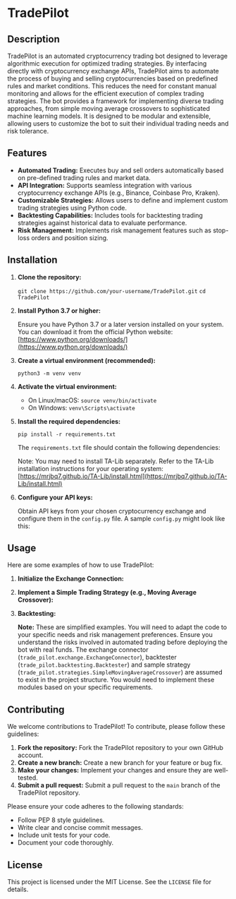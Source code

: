 # TradePilot

## Description

TradePilot is an automated cryptocurrency trading bot designed to leverage algorithmic execution for optimized trading strategies. By interfacing directly with cryptocurrency exchange APIs, TradePilot aims to automate the process of buying and selling cryptocurrencies based on predefined rules and market conditions. This reduces the need for constant manual monitoring and allows for the efficient execution of complex trading strategies. The bot provides a framework for implementing diverse trading approaches, from simple moving average crossovers to sophisticated machine learning models. It is designed to be modular and extensible, allowing users to customize the bot to suit their individual trading needs and risk tolerance.

## Features

*   **Automated Trading:** Executes buy and sell orders automatically based on pre-defined trading rules and market data.
*   **API Integration:** Supports seamless integration with various cryptocurrency exchange APIs (e.g., Binance, Coinbase Pro, Kraken).
*   **Customizable Strategies:** Allows users to define and implement custom trading strategies using Python code.
*   **Backtesting Capabilities:** Includes tools for backtesting trading strategies against historical data to evaluate performance.
*   **Risk Management:** Implements risk management features such as stop-loss orders and position sizing.

## Installation

1.  **Clone the repository:**

    `git clone https://github.com/your-username/TradePilot.git`
    `cd TradePilot`

2.  **Install Python 3.7 or higher:**

    Ensure you have Python 3.7 or a later version installed on your system. You can download it from the official Python website: [https://www.python.org/downloads/](https://www.python.org/downloads/)

3.  **Create a virtual environment (recommended):**

    `python3 -m venv venv`

4.  **Activate the virtual environment:**

    *   On Linux/macOS: `source venv/bin/activate`
    *   On Windows: `venv\Scripts\activate`

5.  **Install the required dependencies:**

    `pip install -r requirements.txt`

    The `requirements.txt` file should contain the following dependencies:

    

    Note: You may need to install TA-Lib separately. Refer to the TA-Lib installation instructions for your operating system: [https://mrjbq7.github.io/TA-Lib/install.html](https://mrjbq7.github.io/TA-Lib/install.html)

6.  **Configure your API keys:**

    Obtain API keys from your chosen cryptocurrency exchange and configure them in the `config.py` file.  A sample `config.py` might look like this:

    

## Usage

Here are some examples of how to use TradePilot:

1.  **Initialize the Exchange Connection:**

    

2.  **Implement a Simple Trading Strategy (e.g., Moving Average Crossover):**

    

3.  **Backtesting:**

    

    **Note:** These are simplified examples. You will need to adapt the code to your specific needs and risk management preferences. Ensure you understand the risks involved in automated trading before deploying the bot with real funds. The exchange connector (`trade_pilot.exchange.ExchangeConnector`), backtester (`trade_pilot.backtesting.Backtester`) and sample strategy (`trade_pilot.strategies.SimpleMovingAverageCrossover`) are assumed to exist in the project structure. You would need to implement these modules based on your specific requirements.

## Contributing

We welcome contributions to TradePilot! To contribute, please follow these guidelines:

1.  **Fork the repository:** Fork the TradePilot repository to your own GitHub account.
2.  **Create a new branch:** Create a new branch for your feature or bug fix.
3.  **Make your changes:** Implement your changes and ensure they are well-tested.
4.  **Submit a pull request:** Submit a pull request to the `main` branch of the TradePilot repository.

Please ensure your code adheres to the following standards:

*   Follow PEP 8 style guidelines.
*   Write clear and concise commit messages.
*   Include unit tests for your code.
*   Document your code thoroughly.

## License

This project is licensed under the MIT License. See the `LICENSE` file for details.